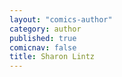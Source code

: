 ```yaml
---
layout: "comics-author"
category: author
published: true
comicnav: false
title: Sharon Lintz
---
```


